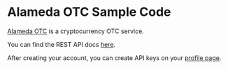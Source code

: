 # Alameda OTC Sample Code

[Alameda OTC](https://alamedaotc.com/) is a cryptocurrency OTC service.

You can find the REST API docs [here](alamedaresearchotcportal.docs.apiary.io).

After creating your account, you can create API keys on your [profile page](https://alamedaotc.com/profile).

